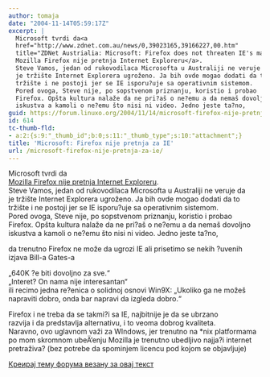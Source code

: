 ```yaml
---
author: tomaja
date: "2004-11-14T05:59:17Z"
excerpt: |
  Microsoft tvrdi da<a
  href="http://www.zdnet.com.au/news/0,39023165,39166227,00.htm"
  title="ZDNet Austrialia: Microsoft: Firefox does not threaten IE's market share">
  Mozilla Firefox nije pretnja Internet Exploreru</a>.
  Steve Vamos, jedan od rukovodilaca Microsofta u Australiji ne veruje da
  je tržište Internet Explorera ugroženo. Ja bih ovde mogao dodati da to
  tržište i ne postoji jer se IE isporu?uje sa operativnim sistemom.
  Pored ovoga, Steve nije, po sopstvenom priznanju, koristio i probao
  Firefox. Opšta kultura nalaže da ne pri?aš o ne?emu a da nemaš dovoljno
  iskustva a kamoli o ne?emu što nisi ni video. Jedno jeste ta?no,
guid: https://forum.linuxo.org/2004/11/14/microsoft-firefox-nije-pretnja-za-ie/
id: 614
tc-thumb-fld:
- a:2:{s:9:"_thumb_id";b:0;s:11:"_thumb_type";s:10:"attachment";}
title: 'Microsoft: Firefox nije pretnja za IE'
url: /microsoft-firefox-nije-pretnja-za-ie/
---
```

Microsoft tvrdi da[  
Mozilla Firefox nije pretnja Internet Exploreru](http://www.zdnet.com.au/news/0,39023165,39166227,00.htm "ZDNet Austrialia: Microsoft: Firefox does not threaten IE's market share").  
Steve Vamos, jedan od rukovodilaca Microsofta u Australiji ne veruje da  
je tržište Internet Explorera ugroženo. Ja bih ovde mogao dodati da to  
tržište i ne postoji jer se IE isporu?uje sa operativnim sistemom.  
Pored ovoga, Steve nije, po sopstvenom priznanju, koristio i probao  
Firefox. Opšta kultura nalaže da ne pri?aš o ne?emu a da nemaš dovoljno  
iskustva a kamoli o ne?emu što nisi ni video. Jedno jeste ta?no,<!--break-->

  
da trenutno Firefox ne može da ugrozi IE ali prisetimo se nekih ?uvenih  
izjava Bill-a Gates-a

&#8222;640K ?e biti dovoljno za sve.&#8220;  
&#8222;Interet? On nama nije interesantan&#8220;  
ili recimo jedna re?enica o solidnoj osnovi Win9X: &#8222;Ukoliko ga ne možeš  
napraviti dobro, onda bar napravi da izgleda dobro.&#8220;

Firefox i ne treba da se takmi?i sa IE, najbitnije je da se ubrzano  
razvija i da predstavlja alternativu, i to veoma dobrog kvaliteta.  
Naravno, ovo uglavnom važi za WIndows, jer trenutno na *nix platformama  
po mom skromnom ubeÄ‘enju Mozilla je trenutno ubedljivo najja?i internet  
pretraživa? (bez potrebe da spominjem licencu pod kojom se objavljuje)

[Креирај тему форума везану за овај текст](https://linuxo.org/nova-tema-na-forumu/?se_pid=614)